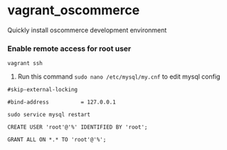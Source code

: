 # vagrant_oscommerce
Quickly install oscommerce development environment

### Enable remote access for root user

`vagrant ssh`

1. Run this command `sudo nano /etc/mysql/my.cnf` to edit mysql config

`#skip-external-locking`

`#bind-address          = 127.0.0.1`

`sudo service mysql restart`

`CREATE USER 'root'@'%' IDENTIFIED BY 'root';`

`GRANT ALL ON *.* TO 'root'@'%';`